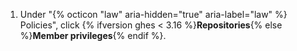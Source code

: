 1. Under "{% octicon "law" aria-hidden="true" aria-label="law" %} Policies", click {% ifversion ghes < 3.16 %}**Repositories**{% else %}**Member privileges**{% endif %}.
